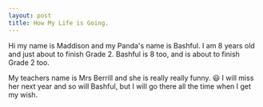 ```yaml
---
layout: post
title: How My Life is Going.
---
```


Hi my name is Maddison and my Panda's name is Bashful. I am 8 years old and just about to finish Grade 2. 
Bashful is 8 too, and is about to finish Grade 2 too.

My teachers name is Mrs Berrill and she is really really funny. 😃 I will miss her next year and so will Bashful, but I will go there all the time when I get my wish. 
